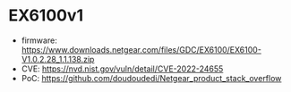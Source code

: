 # EX6100v1
- firmware: https://www.downloads.netgear.com/files/GDC/EX6100/EX6100-V1.0.2.28_1.1.138.zip
- CVE: https://nvd.nist.gov/vuln/detail/CVE-2022-24655
- PoC: https://github.com/doudoudedi/Netgear_product_stack_overflow
